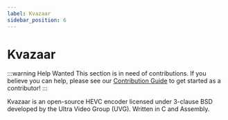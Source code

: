 ```yaml
---
label: Kvazaar
sidebar_position: 6
---
```


# Kvazaar

:::warning Help Wanted
This section is in need of contributions. If you believe you can help, please see our [Contribution Guide](../contribution-guide.md) to get started as a contributor!
:::

Kvazaar is an open-source HEVC encoder licensed under 3-clause BSD developed by the Ultra Video Group (UVG). Written in C and Assembly.
